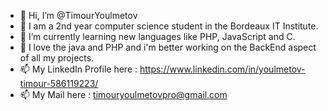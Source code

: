 - 👋 Hi, I’m @TimourYoulmetov
- 👀 I am a 2nd year computer science student in the Bordeaux IT Institute.
- 🌱 I’m currently learning new languages like PHP, JavaScript and C.
- 💞️ I love the java and PHP and i'm better working on the BackEnd aspect of all my projects.
- 📫 My LinkedIn Profile here : https://www.linkedin.com/in/youlmetov-timour-586119223/
- 📫 My Mail here : timouryoulmetovpro@gmail.com

<!---
TimourYoulmetov/TimourYoulmetov is a ✨ special ✨ repository because its `README.md` (this file) appears on your GitHub profile.
You can click the Preview link to take a look at your changes.
--->
